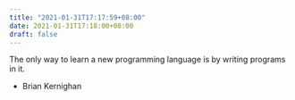 ```yaml
---
title: "2021-01-31T17:17:59+08:00"
date: 2021-01-31T17:18:00+08:00
draft: false
---
```


The only way to learn a new programming language is by writing programs in it.
- Brian Kernighan
